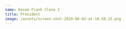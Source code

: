 ```yaml
---
name: Kesem Frank Clone 2
title: President
image: /assets/screen-shot-2020-06-02-at-10.50.15.png
---
```


